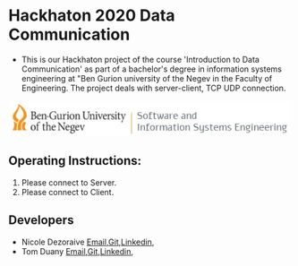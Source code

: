 # Hackhaton 2020 Data Communication
  * This is our Hackhaton project of the course 'Introduction to Data Communication' as part of a bachelor's degree in information systems engineering at "Ben Gurion university of the Negev in the Faculty of Engineering.
The project deals with server-client, TCP UDP connection.

![BGU](https://github.com/tomdua/Ass-3_3-Front-Vue.js/blob/master/src/assets/ise-bgu.jpg?raw=true)

 ## Operating Instructions:
 1. Please connect to Server.
 2. Please connect to Client.
 
 ## Developers
  * Nicole Dezoraive [Email](nicoled@post.bgu.ac.il),[Git](https://github.com/NicoleDezoraive),[Linkedin](https://www.linkedin.com/in/nicole-dezoraive-124b74168),
  * Tom Duany  [Email](tomduany@gmail.com),[Git](https://github.com/tomdua),[Linkedin](https://www.linkedin.com/in/tom-duany-1ab71b141/),


